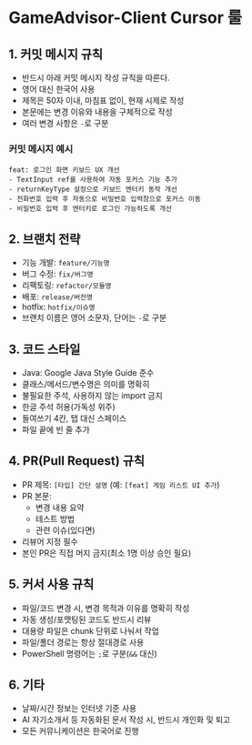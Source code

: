 # GameAdvisor-Client Cursor 룰

## 1. 커밋 메시지 규칙
- 반드시 아래 커밋 메시지 작성 규칙을 따른다.
- 영어 대신 한국어 사용
- 제목은 50자 이내, 마침표 없이, 현재 시제로 작성
- 본문에는 변경 이유와 내용을 구체적으로 작성
- 여러 변경 사항은 `-`로 구분

### 커밋 메시지 예시
```
feat: 로그인 화면 키보드 UX 개선
- TextInput ref를 사용하여 자동 포커스 기능 추가
- returnKeyType 설정으로 키보드 엔터키 동작 개선
- 전화번호 입력 후 자동으로 비밀번호 입력창으로 포커스 이동
- 비밀번호 입력 후 엔터키로 로그인 가능하도록 개선
```

## 2. 브랜치 전략
- 기능 개발: `feature/기능명`
- 버그 수정: `fix/버그명`
- 리팩토링: `refactor/모듈명`
- 배포: `release/버전명`
- hotfix: `hotfix/이슈명`
- 브랜치 이름은 영어 소문자, 단어는 `-`로 구분

## 3. 코드 스타일
- Java: Google Java Style Guide 준수
- 클래스/메서드/변수명은 의미를 명확히
- 불필요한 주석, 사용하지 않는 import 금지
- 한글 주석 허용(가독성 위주)
- 들여쓰기 4칸, 탭 대신 스페이스
- 파일 끝에 빈 줄 추가

## 4. PR(Pull Request) 규칙
- PR 제목: `[타입] 간단 설명` (예: `[feat] 게임 리스트 UI 추가`)
- PR 본문:
  - 변경 내용 요약
  - 테스트 방법
  - 관련 이슈(있다면)
- 리뷰어 지정 필수
- 본인 PR은 직접 머지 금지(최소 1명 이상 승인 필요)

## 5. 커서 사용 규칙
- 파일/코드 변경 시, 변경 목적과 이유를 명확히 작성
- 자동 생성/포맷팅된 코드도 반드시 리뷰
- 대용량 파일은 chunk 단위로 나눠서 작업
- 파일/폴더 경로는 항상 절대경로 사용
- PowerShell 명령어는 `;`로 구분(`&&` 대신)

## 6. 기타
- 날짜/시간 정보는 인터넷 기준 사용
- AI 자기소개서 등 자동화된 문서 작성 시, 반드시 개인화 및 퇴고
- 모든 커뮤니케이션은 한국어로 진행 